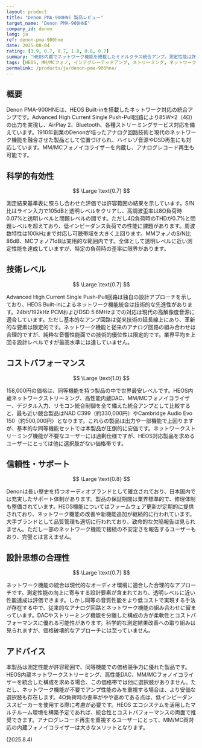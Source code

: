 ```yaml
---
layout: product
title: "Denon PMA-900HNE 製品レビュー"
target_name: "Denon PMA-900HNE"
company_id: denon
lang: ja
ref: denon-pma-900hne
date: 2025-08-04
rating: [3.9, 0.7, 0.7, 1.0, 0.8, 0.7]
summary: "HEOS内蔵でネットワーク機能を搭載したミドルクラス統合アンプ。測定性能は許容範囲で、同等機能での世界最安価格によりコストパフォーマンスは優秀"
tags: [HEOS, MM/MCフォノ, インテグレーテッドアンプ, ストリーミング, ネットワークオーディオ]
permalink: /products/ja/denon-pma-900hne/
---
```

## 概要

Denon PMA-900HNEは、HEOS Built-inを搭載したネットワーク対応の統合アンプです。Advanced High Current Single Push-Pull回路により85W×2（4Ω）の出力を実現し、AirPlay 2、Bluetooth、各種ストリーミングサービス対応を備えています。1910年創業のDenonが培ったアナログ回路技術と現代のネットワーク機能を融合させた製品として位置づけられ、ハイレゾ音源やDSD再生にも対応しています。MM/MCフォノイコライザーを内蔵し、アナログレコード再生も可能です。

## 科学的有効性

$$ \Large \text{0.7} $$

測定結果基準表に照らし合わせた評価では許容範囲の結果を示しています。S/N比はライン入力で105dBと透明レベルをクリアし、高調波歪率は8Ω負荷時0.07%と透明レベルと問題レベルの間です。ただし4Ω負荷時のTHDが0.7%と問題レベルを超えており、低インピーダンス負荷での性能に課題があります。周波数特性は100kHzまで対応し可聴帯域を大きく上回ります。MMフォノのS/N比86dB、MCフォノ71dBは実用的な範囲内です。全体として透明レベルに近い測定性能を達成していますが、特定の負荷時の歪率に限界があります。

## 技術レベル

$$ \Large \text{0.7} $$

Advanced High Current Single Push-Pull回路は独自の設計アプローチを示しており、HEOS Built-inによるネットワーク機能統合は技術的な先進性があります。24bit/192kHz PCMおよびDSD 5.6MHzまでの対応は現代の高解像度音源に適合しています。ただし基本的なアンプ回路は従来技術の延長線上にあり、革新的な要素は限定的です。ネットワーク機能と従来のアナログ回路の組み合わせは合理的ですが、純粋な音響性能面での技術的優位性は限定的です。業界平均を上回る設計レベルですが最高水準には達していません。

## コストパフォーマンス

$$ \Large \text{1.0} $$

158,000円の価格は、同等機能を持つ製品の中で世界最安レベルです。HEOS内蔵ネットワークストリーミング、高性能内蔵DAC、MM/MCフォノイコライザー、デジタル入力、リモコン統合制御を全て備えた統合アンプとして比較すると、最も近い競合製品はNAD C399（約330,000円）やCambridge Audio Evo 150（約500,000円）となります。これらの製品は出力や一部機能で上回りますが、基本的な同等機能セットでは本製品が圧倒的に安価です。ネットワークストリーミング機能が不要なユーザーには過剰仕様ですが、HEOS対応製品を求めるユーザーにとっては他に選択肢がない価格帯です。

## 信頼性・サポート

$$ \Large \text{0.8} $$

Denonは長い歴史を持つオーディオブランドとして確立されており、日本国内では充実したサポート体制があります。製品の保証期間は業界標準的で、修理体制も整備されています。HEOS機能についてはファームウェア更新が定期的に提供されており、ネットワーク機能の改善や新機能追加が継続的に行われています。大手ブランドとして品質管理も適切に行われており、致命的な欠陥報告は見られません。ただし一部のネットワーク機能で接続の不安定さを報告するユーザーもおり、完璧とは言えません。

## 設計思想の合理性

$$ \Large \text{0.7} $$

ネットワーク機能の統合は現代的なオーディオ環境に適合した合理的なアプローチです。測定性能の向上に寄与する設計要素が含まれており、透明レベルに近い性能達成は評価できます。しかし同等の音質性能をより低コストで実現する手法が存在する中で、従来的なアナログ回路とネットワーク機能の組み合わせに留まっています。DACやストリーミング機能を分離した構成の方が柔軟性とコストパフォーマンスに優れる可能性があります。科学的な測定結果改善への取り組みは見られますが、価格破壊的なアプローチには至っていません。

## アドバイス

本製品は測定性能が許容範囲で、同等機能での価格競争力に優れた製品です。HEOS内蔵ネットワークストリーミング、高性能DAC、MM/MCフォノイコライザーを統合した構成を求める場合、この価格帯では他に選択肢がありません。ただし、ネットワーク機能が不要でアンプ性能のみを重視する場合は、より安価な選択肢も存在します。4Ω負荷時の歪率がやや高めである点は、低インピーダンススピーカーを使用する際に考慮が必要です。HEOS エコシステムを活用したマルチルーム環境を構築予定であれば、統合性とコストパフォーマンスの両面で推奨できます。アナログレコード再生を重視するユーザーにとって、MM/MC両対応の内蔵フォノイコライザーは大きなメリットとなります。

(2025.8.4)
